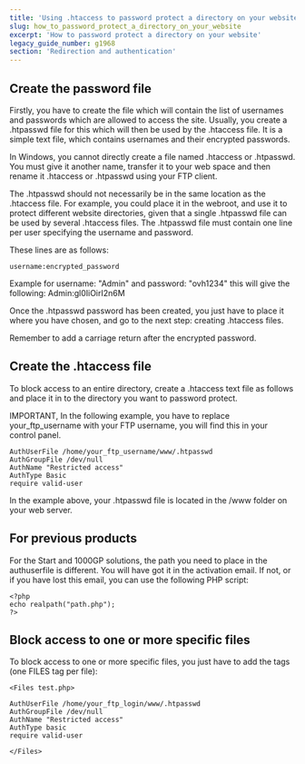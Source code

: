 ```yaml
---
title: 'Using .htaccess to password protect a directory on your website'
slug: how_to_password_protect_a_directory_on_your_website
excerpt: 'How to password protect a directory on your website'
legacy_guide_number: g1968
section: 'Redirection and authentication'
---
```


## Create the password file
Firstly, you have to create the file which will contain the list of usernames and passwords which are allowed to access the site. Usually, you create a .htpasswd file for this which will then be used by the .htaccess file. It is a simple text file, which contains usernames and their encrypted passwords. 

In Windows, you cannot directly create a file named .htaccess or .htpasswd. You must give it another name, transfer it to your web space and then rename it .htaccess or .htpasswd using your FTP client.

The .htpasswd should not necessarily be in the same location as the .htaccess file. For example, you could place it in the webroot, and use it to protect different website directories, given that a single .htpasswd file can be used by several .htaccess files. The .htpasswd file must contain one line per user specifying the username and password.

These lines are as follows:

```
username:encrypted_password
```

Example for username: "Admin" and password: "ovh1234" this will give the following: Admin:gl0IiOirI2n6M

Once the .htpasswd password has been created, you just have to place it where you have chosen, and go to the next step: creating .htaccess files.

Remember to add a carriage return after the encrypted password.

## Create the .htaccess file
To block access to an entire directory, create a .htaccess text file as follows and place it in to the directory you want to password protect. 

IMPORTANT, In the following example, you have to replace your_ftp_username with your FTP username, you will find this in your control panel.


```
AuthUserFile /home/your_ftp_username/www/.htpasswd
AuthGroupFile /dev/null
AuthName "Restricted access"
AuthType Basic
require valid-user
```


In the example above, your .htpasswd file is located in the /www folder on your web server.

## For previous products
For the Start and 1000GP solutions, the path you need to place in the authuserfile is different. 
You will have got it in the activation email. If not, or if you have lost this email, you can use the following PHP script:

```
<?php
echo realpath("path.php");
?>
```




## Block access to one or more specific files
To block access to one or more specific files, you just have to add the tags (one FILES tag per file):


```
<Files test.php>

AuthUserFile /home/your_ftp_login/www/.htpasswd
AuthGroupFile /dev/null
AuthName "Restricted access"
AuthType basic
require valid-user

</Files>
```

